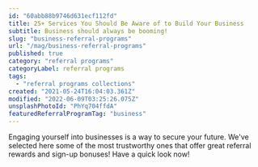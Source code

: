 ```yaml
---
id: "60abb88b9746d631ecf112fd"
title: 25+ Services You Should Be Aware of to Build Your Business
subtitle: Business should always be booming!
slug: "business-referral-programs"
url: "/mag/business-referral-programs"
published: true
category: "referral programs"
categoryLabel: referral programs
tags:
  - "referral programs collections"
created: "2021-05-24T16:04:03.361Z"
modified: "2022-06-09T03:25:26.075Z"
unsplashPhotoId: "PhYq704ffdA"
featuredReferralProgramTag: "business"
---
```

Engaging yourself into businesses is a way to secure your future. We've selected here some of the most trustworthy ones that offer great referral rewards and sign-up bonuses! Have a quick look now!